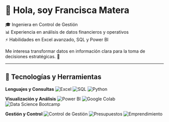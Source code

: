 # 👋 Hola, soy Francisca Matera

🎓 Ingeniera en Control de Gestión  
📊 Experiencia en análisis de datos financieros y operativos  
⚡ Habilidades en Excel avanzado, SQL y Power BI  

Me interesa transformar datos en información clara para la toma de decisiones estratégicas. 🚀
____________________________________________

## 🚀 Tecnologías y Herramientas

**Lenguajes y Consultas**
![Excel](https://img.shields.io/badge/Excel-217346?style=for-the-badge&logo=microsoft-excel&logoColor=white)
![SQL](https://img.shields.io/badge/SQL-336791?style=for-the-badge&logo=postgresql&logoColor=white)
![Python](https://img.shields.io/badge/Python-3776AB?style=for-the-badge&logo=python&logoColor=white)

**Visualización y Análisis**
![Power BI](https://img.shields.io/badge/Power%20BI-F2C811?style=for-the-badge&logo=powerbi&logoColor=black)
![Google Colab](https://img.shields.io/badge/Google%20Colab-F9AB00?style=for-the-badge&logo=googlecolab&logoColor=black)
![Data Science Bootcamp](https://img.shields.io/badge/Data%20Science%20Bootcamp-FF6F00?style=for-the-badge)

**Gestión y Control**
![Control de Gestión](https://img.shields.io/badge/Control%20de%20Gestión-003366?style=for-the-badge)
![Presupuestos](https://img.shields.io/badge/Presupuestos-006699?style=for-the-badge)
![Emprendimiento](https://img.shields.io/badge/Emprendimiento-28A745?style=for-the-badge)
